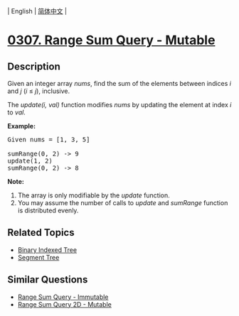 
| English | [简体中文](README.md) |
# [0307. Range Sum Query - Mutable](https://leetcode-cn.com/problems/range-sum-query-mutable/)
## Description
<p>Given an integer array <i>nums</i>, find the sum of the elements between indices <i>i</i> and <i>j</i> (<i>i</i> &le; <i>j</i>), inclusive.</p>

<p>The <i>update(i, val)</i> function modifies <i>nums</i> by updating the element at index <i>i</i> to <i>val</i>.</p>

<p><b>Example:</b></p>

<pre>
Given nums = [1, 3, 5]

sumRange(0, 2) -&gt; 9
update(1, 2)
sumRange(0, 2) -&gt; 8
</pre>

<p><b>Note:</b></p>

<ol>
	<li>The array is only modifiable by the <i>update</i> function.</li>
	<li>You may assume the number of calls to <i>update</i> and <i>sumRange</i> function is distributed evenly.</li>
</ol>

## Related Topics
- [Binary Indexed Tree](https://leetcode-cn.com/tag/binary-indexed-tree)
- [Segment Tree](https://leetcode-cn.com/tag/segment-tree)
## Similar Questions
- [Range Sum Query - Immutable](../range-sum-query-immutable/README_EN.md)
- [Range Sum Query 2D - Mutable](../range-sum-query-2d-mutable/README_EN.md)
